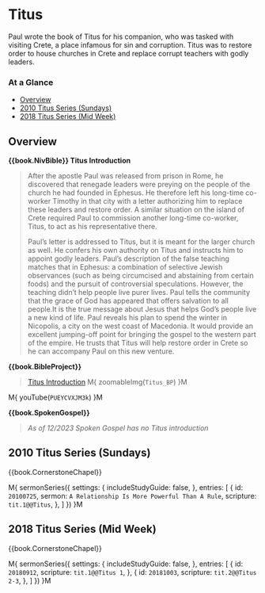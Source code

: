 # Titus

Paul wrote the book of Titus for his companion, who was tasked with
visiting Crete, a place infamous for sin and corruption. Titus was to
restore order to house churches in Crete and replace corrupt teachers
with godly leaders.


### At a Glance

- [Overview](#overview)
- [2010 Titus Series (Sundays)](#2010-titus-series-sundays)
- [2018 Titus Series (Mid Week)](#2018-titus-series-mid-week)



## Overview

**{{book.NivBible}} Titus Introduction**

> After the apostle Paul was released from prison in Rome, he discovered
> that renegade leaders were preying on the people of the church he had
> founded in Ephesus. He therefore left his long-time co-worker Timothy
> in that city with a letter authorizing him to replace these leaders
> and restore order. A similar situation on the island of Crete required
> Paul to commission another long-time co-worker, Titus, to act as his
> representative there.
> 
> Paul’s letter is addressed to Titus, but it is meant for the larger
> church as well. He confers his own authority on Titus and instructs
> him to appoint godly leaders. Paul’s description of the false teaching
> matches that in Ephesus: a combination of selective Jewish observances
> (such as being circumcised and abstaining from certain foods) and the
> pursuit of controversial speculations. However, the teaching didn’t
> help people live purer lives. Paul tells the community that the grace
> of God has appeared that offers salvation to all people.It is the true
> message about Jesus that helps God’s people live a new kind of
> life. Paul reveals his plan to spend the winter in Nicopolis, a city
> on the west coast of Macedonia. It would provide an excellent
> jumping-off point for bringing the gospel to the western part of the
> empire. He trusts that Titus will help restore order in Crete so he
> can accompany Paul on this new venture.


**{{book.BibleProject}}**

> [Titus Introduction](https://bibleproject.com/explore/video/titus/)
M{ zoomableImg(`Titus_BP`) }M

M{ youTube(`PUEYCVXJM3k`) }M



**{{book.SpokenGospel}}**

> _As of 12/2023 Spoken Gospel has no Titus introduction_




## 2010 Titus Series (Sundays)

{{book.CornerstoneChapel}}

M{ sermonSeries({
  settings: {
    includeStudyGuide: false,
  },
  entries: [
    { id: `20100725`, sermon: `A Relationship Is More Powerful Than A Rule`, scripture: `tit.1@@Titus`, },
  ]
}) }M



## 2018 Titus Series (Mid Week)

{{book.CornerstoneChapel}}

M{ sermonSeries({
  settings: {
    includeStudyGuide: false,
  },
  entries: [
    { id: `20180912`, scripture: `tit.1@@Titus 1`,   },
    { id: `20181003`, scripture: `tit.2@@Titus 2-3`, },
  ]
}) }M
